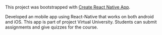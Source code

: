 This project was bootstrapped with [Create React Native App](https://github.com/react-community/create-react-native-app).

Developed an mobile app using React-Native that works on both android and iOS. 
This app is part of project Virtual University. 
Students can submit assignments and give quizzes for the course.
